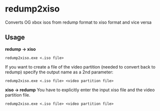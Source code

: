 # redump2xiso
Converts OG xbox isos from redump format to xiso format and vice versa

## Usage
**redump -> xiso**
```
redump2xiso.exe <.iso file>
```
If you want to create a file of the video partition (needed to convert back to redump) specify the output name as a 2nd parameter:
```
redump2xiso.exe <.iso file> <video partition file>
```
**xiso -> redump**
You have to explicitly enter the input xiso file and the video partition file.
```
redump2xiso.exe <.iso file> <video partition file>
```
